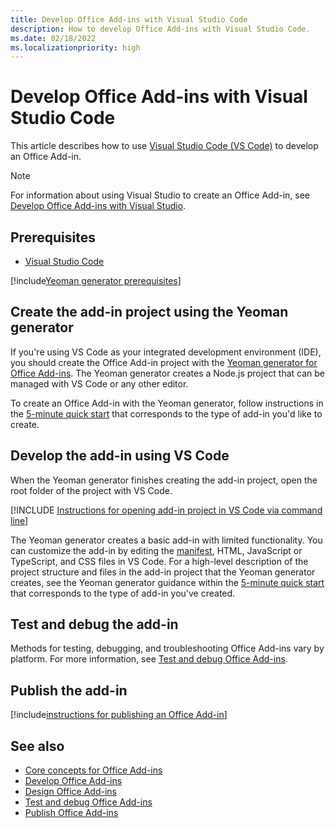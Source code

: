```yaml
---
title: Develop Office Add-ins with Visual Studio Code
description: How to develop Office Add-ins with Visual Studio Code.
ms.date: 02/18/2022
ms.localizationpriority: high
---
```


# Develop Office Add-ins with Visual Studio Code

This article describes how to use [Visual Studio Code (VS Code)](https://code.visualstudio.com) to develop an Office Add-in.

> [!NOTE]
> For information about using Visual Studio to create an Office Add-in, see [Develop Office Add-ins with Visual Studio](develop-add-ins-visual-studio.md).

## Prerequisites

- [Visual Studio Code](https://code.visualstudio.com/)

[!include[Yeoman generator prerequisites](../includes/quickstart-yo-prerequisites.md)]

## Create the add-in project using the Yeoman generator

If you're using VS Code as your integrated development environment (IDE), you should create the Office Add-in project with the [Yeoman generator for Office Add-ins](https://github.com/OfficeDev/generator-office). The Yeoman generator creates a Node.js project that can be managed with VS Code or any other editor.

To create an Office Add-in with the Yeoman generator, follow instructions in the [5-minute quick start](../index.yml) that corresponds to the type of add-in you'd like to create.

## Develop the add-in using VS Code

When the Yeoman generator finishes creating the add-in project, open the root folder of the project with VS Code.

[!INCLUDE [Instructions for opening add-in project in VS Code via command line](../includes/vs-code-open-project-via-command-line.md)]

The Yeoman generator creates a basic add-in with limited functionality. You can customize the add-in by editing the [manifest](add-in-manifests.md), HTML, JavaScript or TypeScript, and CSS files in VS Code. For a high-level description of the project structure and files in the add-in project that the Yeoman generator creates, see the Yeoman generator guidance within the [5-minute quick start](../index.yml) that corresponds to the type of add-in you've created.

## Test and debug the add-in

Methods for testing, debugging, and troubleshooting Office Add-ins vary by platform. For more information, see [Test and debug Office Add-ins](../testing/test-debug-office-add-ins.md).

## Publish the add-in

[!include[instructions for publishing an Office Add-in](../includes/publish-add-in.md)]

## See also

- [Core concepts for Office Add-ins](../overview/core-concepts-office-add-ins.md)
- [Develop Office Add-ins](../develop/develop-overview.md)
- [Design Office Add-ins](../design/add-in-design.md)
- [Test and debug Office Add-ins](../testing/test-debug-office-add-ins.md)
- [Publish Office Add-ins](../publish/publish.md)